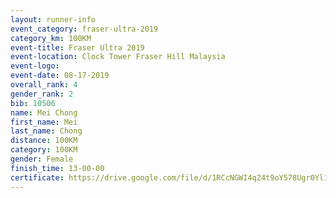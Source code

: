 ```yaml
---
layout: runner-info 
event_category: fraser-ultra-2019 
category_km: 100KM 
event-title: Fraser Ultra 2019 
event-location: Clock Tower Fraser Hill Malaysia 
event-logo: 
event-date: 08-17-2019 
overall_rank: 4
gender_rank: 2
bib: 10506
name: Mei Chong
first_name: Mei
last_name: Chong
distance: 100KM
category: 100KM
gender: Female
finish_time: 13-00-00
certificate: https://drive.google.com/file/d/1RCcNGWI4q24t9oY578Ugr0Yl1UfPbzoS/view?usp=sharing
---
```

